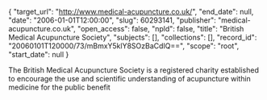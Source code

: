 {
  "target_url": "http://www.medical-acupuncture.co.uk/", 
  "end_date": null, 
  "date": "2006-01-01T12:00:00", 
  "slug": 60293141, 
  "publisher": "medical-acupuncture.co.uk", 
  "open_access": false, 
  "npld": false, 
  "title": "British Medical Acupuncture Society", 
  "subjects": [], 
  "collections": [], 
  "record_id": "20060101T120000/73/mBmxY5klY8SOzBaCdIQ==", 
  "scope": "root", 
  "start_date": null
}

The British Medical Acupuncture Society is a registered charity established to encourage the use and scientific understanding of acupuncture within medicine for the public benefit